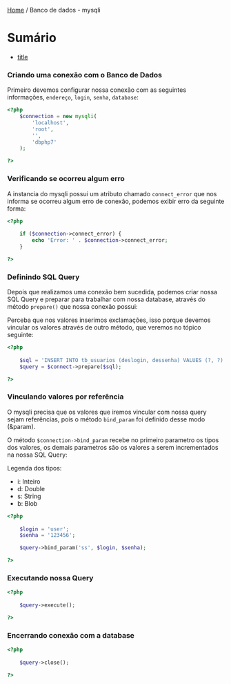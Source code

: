 [Home](../README.md) / Banco de dados - mysqli

# Sumário

- [title](#title)


### Criando uma conexão com o Banco de Dados

Primeiro devemos configurar nossa conexão com as seguintes informações,
`endereço`, `login`, `senha`, `database`:

```php
<?php 
    $connection = new mysqli(
        'localhost',
        'root',
        '',
        'dbphp7'
    );

?>
```


### Verificando se ocorreu algum erro

A instancia do mysqli possui um atributo chamado `connect_error`
que nos informa se ocorreu algum erro de conexão, podemos exibir erro da
seguinte forma:

```php
<?php 
    
    if ($connection->connect_error) {
        echo 'Error: ' . $connection->connect_error;
    }

?>
```

### Definindo SQL Query

Depois que realizamos uma conexão bem sucedida, podemos criar 
nossa SQL Query e preparar para trabalhar com nossa database, através do
método `prepare()` que nossa conexão possui:

Perceba que nos valores inserimos exclamações, isso porque devemos vincular
os valores através de outro método, que veremos no tópico seguinte:

```php
<?php 
    
    $sql = 'INSERT INTO tb_usuarios (deslogin, dessenha) VALUES (?, ?)';
    $query = $connect->prepare($sql);

?>
```

### Vinculando valores por referência

O mysqli precisa que os valores que iremos vincular com nossa query
sejam referências, pois o método `bind_param` foi definido desse modo (&param).

O método `$connection->bind_param` recebe no primeiro parametro os tipos dos valores, 
os demais parametros são os valores a serem incrementados na nossa SQL Query:

Legenda dos tipos:

- i: Inteiro
- d: Double
- s: String
- b: Blob

```php
<?php 
    
    $login = 'user';
    $senha = '123456';

    $query->bind_param('ss', $login, $senha);

?>
```
### Executando nossa Query

```php
<?php 
    
    $query->execute();

?>
```

### Encerrando conexão com a database

```php
<?php 
    
    $query->close();

?>
```
